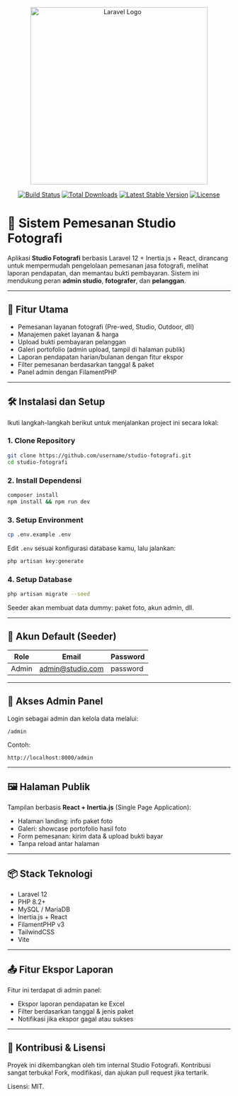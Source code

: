 <p align="center"><a href="https://laravel.com" target="_blank"><img src="https://raw.githubusercontent.com/laravel/art/master/logo-lockup/5%20SVG/2%20CMYK/1%20Full%20Color/laravel-logolockup-cmyk-red.svg" width="400" alt="Laravel Logo"></a></p>

<p align="center">
<a href="https://github.com/laravel/framework/actions"><img src="https://github.com/laravel/framework/workflows/tests/badge.svg" alt="Build Status"></a>
<a href="https://packagist.org/packages/laravel/framework"><img src="https://img.shields.io/packagist/dt/laravel/framework" alt="Total Downloads"></a>
<a href="https://packagist.org/packages/laravel/framework"><img src="https://img.shields.io/packagist/v/laravel/framework" alt="Latest Stable Version"></a>
<a href="https://packagist.org/packages/laravel/framework"><img src="https://img.shields.io/packagist/l/laravel/framework" alt="License"></a>
</p>

# 📸 Sistem Pemesanan Studio Fotografi

Aplikasi **Studio Fotografi** berbasis Laravel 12 + Inertia.js + React, dirancang untuk mempermudah pengelolaan pemesanan jasa fotografi, melihat laporan pendapatan, dan memantau bukti pembayaran. Sistem ini mendukung peran **admin studio**, **fotografer**, dan **pelanggan**.

---

## 🎯 Fitur Utama

* Pemesanan layanan fotografi (Pre-wed, Studio, Outdoor, dll)
* Manajemen paket layanan & harga
* Upload bukti pembayaran pelanggan
* Galeri portofolio (admin upload, tampil di halaman publik)
* Laporan pendapatan harian/bulanan dengan fitur ekspor
* Filter pemesanan berdasarkan tanggal & paket
* Panel admin dengan FilamentPHP

---

## 🛠️ Instalasi dan Setup

Ikuti langkah-langkah berikut untuk menjalankan project ini secara lokal:

### 1. Clone Repository

```bash
git clone https://github.com/username/studio-fotografi.git
cd studio-fotografi
```

### 2. Install Dependensi

```bash
composer install
npm install && npm run dev
```

### 3. Setup Environment

```bash
cp .env.example .env
```

Edit `.env` sesuai konfigurasi database kamu, lalu jalankan:

```bash
php artisan key:generate
```

### 4. Setup Database

```bash
php artisan migrate --seed
```

Seeder akan membuat data dummy: paket foto, akun admin, dll.

---

## 👤 Akun Default (Seeder)

| Role  | Email                                       | Password |
| ----- | ------------------------------------------- | -------- |
| Admin | [admin@studio.com](mailto:admin@studio.com) | password |

---

## 🔐 Akses Admin Panel

Login sebagai admin dan kelola data melalui:

```
/admin
```

Contoh:

```
http://localhost:8000/admin
```

---

## 🖼️ Halaman Publik

Tampilan berbasis **React + Inertia.js** (Single Page Application):

* Halaman landing: info paket foto
* Galeri: showcase portofolio hasil foto
* Form pemesanan: kirim data & upload bukti bayar
* Tanpa reload antar halaman

---

## 📦 Stack Teknologi

* Laravel 12
* PHP 8.2+
* MySQL / MariaDB
* Inertia.js + React
* FilamentPHP v3
* TailwindCSS
* Vite

---

## 📤 Fitur Ekspor Laporan

Fitur ini terdapat di admin panel:

* Ekspor laporan pendapatan ke Excel
* Filter berdasarkan tanggal & jenis paket
* Notifikasi jika ekspor gagal atau sukses

---

## 🤝 Kontribusi & Lisensi

Proyek ini dikembangkan oleh tim internal Studio Fotografi. Kontribusi sangat terbuka! Fork, modifikasi, dan ajukan pull request jika tertarik.

Lisensi: MIT.
